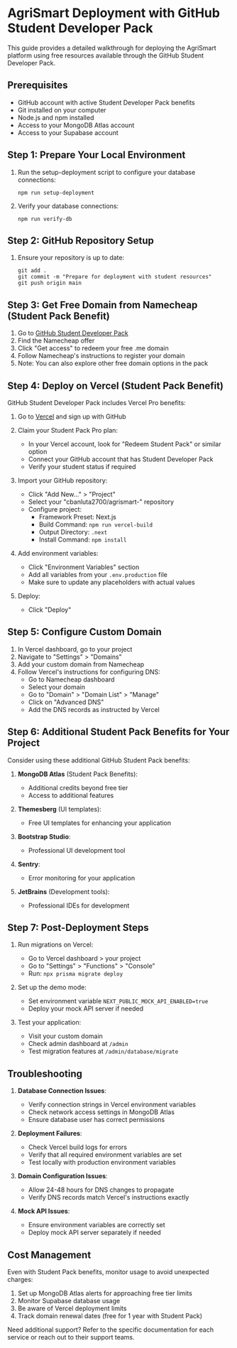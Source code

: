 # AgriSmart Deployment with GitHub Student Developer Pack

This guide provides a detailed walkthrough for deploying the AgriSmart platform using free resources available through the GitHub Student Developer Pack.

## Prerequisites

- GitHub account with active Student Developer Pack benefits
- Git installed on your computer
- Node.js and npm installed
- Access to your MongoDB Atlas account
- Access to your Supabase account

## Step 1: Prepare Your Local Environment

1. Run the setup-deployment script to configure your database connections:
   ```
   npm run setup-deployment
   ```

2. Verify your database connections:
   ```
   npm run verify-db
   ```

## Step 2: GitHub Repository Setup

1. Ensure your repository is up to date:
   ```
   git add .
   git commit -m "Prepare for deployment with student resources"
   git push origin main
   ```

## Step 3: Get Free Domain from Namecheap (Student Pack Benefit)

1. Go to [GitHub Student Developer Pack](https://education.github.com/pack)
2. Find the Namecheap offer
3. Click "Get access" to redeem your free .me domain
4. Follow Namecheap's instructions to register your domain
5. Note: You can also explore other free domain options in the pack

## Step 4: Deploy on Vercel (Student Pack Benefit)

GitHub Student Developer Pack includes Vercel Pro benefits:

1. Go to [Vercel](https://vercel.com/) and sign up with GitHub
2. Claim your Student Pack Pro plan:
   - In your Vercel account, look for "Redeem Student Pack" or similar option
   - Connect your GitHub account that has Student Developer Pack
   - Verify your student status if required

3. Import your GitHub repository:
   - Click "Add New..." > "Project"
   - Select your "cbanluta2700/agrismart-" repository
   - Configure project:
     - Framework Preset: Next.js
     - Build Command: `npm run vercel-build`
     - Output Directory: `.next`
     - Install Command: `npm install`

4. Add environment variables:
   - Click "Environment Variables" section
   - Add all variables from your `.env.production` file
   - Make sure to update any placeholders with actual values

5. Deploy:
   - Click "Deploy"

## Step 5: Configure Custom Domain

1. In Vercel dashboard, go to your project
2. Navigate to "Settings" > "Domains"
3. Add your custom domain from Namecheap
4. Follow Vercel's instructions for configuring DNS:
   - Go to Namecheap dashboard
   - Select your domain
   - Go to "Domain" > "Domain List" > "Manage"
   - Click on "Advanced DNS"
   - Add the DNS records as instructed by Vercel

## Step 6: Additional Student Pack Benefits for Your Project

Consider using these additional GitHub Student Pack benefits:

1. **MongoDB Atlas** (Student Pack Benefits):
   - Additional credits beyond free tier
   - Access to additional features

2. **Themesberg** (UI templates):
   - Free UI templates for enhancing your application

3. **Bootstrap Studio**:
   - Professional UI development tool 

4. **Sentry**:
   - Error monitoring for your application

5. **JetBrains** (Development tools):
   - Professional IDEs for development

## Step 7: Post-Deployment Steps

1. Run migrations on Vercel:
   - Go to Vercel dashboard > your project
   - Go to "Settings" > "Functions" > "Console"
   - Run: `npx prisma migrate deploy`

2. Set up the demo mode:
   - Set environment variable `NEXT_PUBLIC_MOCK_API_ENABLED=true`
   - Deploy your mock API server if needed

3. Test your application:
   - Visit your custom domain
   - Check admin dashboard at `/admin`
   - Test migration features at `/admin/database/migrate`

## Troubleshooting

1. **Database Connection Issues**:
   - Verify connection strings in Vercel environment variables
   - Check network access settings in MongoDB Atlas
   - Ensure database user has correct permissions

2. **Deployment Failures**:
   - Check Vercel build logs for errors
   - Verify that all required environment variables are set
   - Test locally with production environment variables

3. **Domain Configuration Issues**:
   - Allow 24-48 hours for DNS changes to propagate
   - Verify DNS records match Vercel's instructions exactly

4. **Mock API Issues**:
   - Ensure environment variables are correctly set
   - Deploy mock API server separately if needed

## Cost Management

Even with Student Pack benefits, monitor usage to avoid unexpected charges:

1. Set up MongoDB Atlas alerts for approaching free tier limits
2. Monitor Supabase database usage
3. Be aware of Vercel deployment limits
4. Track domain renewal dates (free for 1 year with Student Pack)

Need additional support? Refer to the specific documentation for each service or reach out to their support teams.
